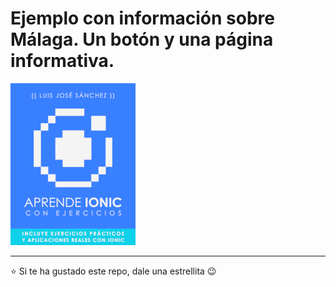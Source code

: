 # Ejemplo con información sobre Málaga. Un botón y una página informativa.

<a href="https://leanpub.com/aprendeionic">
    <img src="aprendeionicconejercicios200.png">
</a>

<hr>

:star: Si te ha gustado este repo, dale una estrellita :wink:
